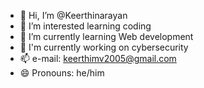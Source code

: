 - 👋 Hi, I’m @Keerthinarayan
- 👀 I’m interested learning coding
- 🌱 I’m currently learning Web development
- 💞️ I'm currently working on cybersecurity 
- 📫 e-mail: keerthimv2005@gmail.com
- 😄 Pronouns: he/him

